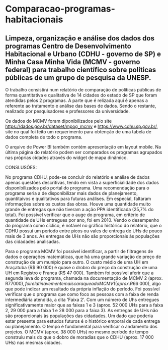 # Comparacao-programas-habitacionais

## Limpeza, organização e análise dos dados dos programas Centro de Desenvolvimento Habitacional e Urbano (CDHU - governo de SP) e Minha Casa Minha Vida (MCMV - governo federal) para trabalho científico sobre políticas públicas de um grupo de pesquisa da UNESP.

O trabalho consistirá num relatório de comparação de políticas públicas de forma quantitativa e qualitativa de 14 cidades do estado de SP que foram atendidas pelos 2 programas. A parte que é relizada aqui é apenas a referente ao tratamento e análise das bases de dados. Sendo o restante, realizado por pesquisadores e professores da universidade.

Os dados do MCMV foram diponibilizados pelo site https://dados.gov.br/dataset/mpog_mcmv e https://www.cdhu.sp.gov.br/, site no qual foi feito um requerimento para obtenção de uma tabela de dados completa de todo o programa. 

O arquivo de Power BI também contém apresentação em layout mobile. Na última página do relatório podem ser comparados os programas agrupados nas próprias cidades através do widget de mapa dinâmico.

CONSLUSÕES:

No programa CDHU, pode-se concluir do relatório e análise de dados apenas questões descritivas, tendo em vista a superficialidade dos dados disponibilizados pelo portal do programa. Uma recomendação para o programa seria a de disponibilizar mais dados de planejamento, quantitaivos e qualitativos para futuras análises. Em especial, faltaram informações sobre os custos das obras. Houve uma quantidade muito grande de entregas que não tiveram a ação PPA identificada (25,7% do total). Foi possível verificar que o auge do programa, em critério de quantidade de UHs entregues por ano, foi em 2010. Vendo o desempenho do programa como cíclico, é notável no gráfico histórico do relatório, que o CDHU possui um período entre picos ou vales de entrega de UHs de pouco mais de 3 anos. As entregas de UHs não são proporcionais às populações das cidadades analisadas.

Para o programa MCMV foi possível identificar, a partir de filtragens de dados e operações matemáticas, que há uma grande variação de preço de construção de um munípio para outro. O custo médio de uma UH em Araçatuba (R$ 90 000) é quase o drobro do preço da construção de uma UH em Registro e Franca (R$ 47 000). Também foi possível aferir que a segunda leva do programa, chamada na documentação de MCMV 2 (aprox. R$77 000), foi relatinavemente mais cara que a do MCMV 1 (aprox. R$66 000), algo que pode indicar um resultado da própria inflação do período. Foi possível verificar que o programa que como foco as pessoas com a faixa de renda intermediária atendida, a dita 'Faixa 2'. Com um número de Uhs entregues significativamente maior que as faixas 1 e 3 (aprox. 52 000 UHs para a faixa 2, 29 000 para a faixa 1 e 28 000 para a faixa 3). As entregas de UHs não são proporcionais às populações das cidadades. Um dado que poderia estar presente para estudos futuros é o histórico emporal de cada entrega ou planejamento. O tempo é fundamental para verificar o andamento dos projetos. O MCMV (aprox. 38 000 UHs) no mesmo período de tempo construiu mais do que o dobro de moradias que o CDHU (aprox. 17 000 UHs) nas mesmas cidades.
